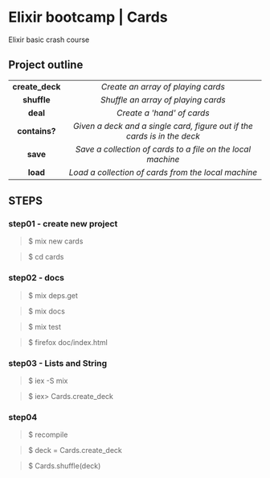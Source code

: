 # Elixir bootcamp | Cards

Elixir basic crash course

## Project outline

|   |   |   
|:-:|:-:|
| **create_deck** | _Create an array of playing cards_ |
| **shuffle**  | _Shuffle an array of playing cards_  |
| **deal** | _Create a 'hand' of cards_  |
| **contains?** | _Given a deck and a single card, figure out if the cards is in the deck_  |
| **save** | _Save a collection of cards to a file on the local machine_  |
| **load** | _Load a collection of cards from the local machine_ |


## STEPS

### step01 - create new project

> $ mix new cards

> $ cd cards

### step02 - docs

> $ mix deps.get

> $ mix docs

> $ mix test

> $ firefox doc/index.html

### step03 - Lists and String

> $ iex -S mix

> $ iex> Cards.create_deck

### step04

> $ recompile

> $ deck = Cards.create_deck

> $ Cards.shuffle(deck)


